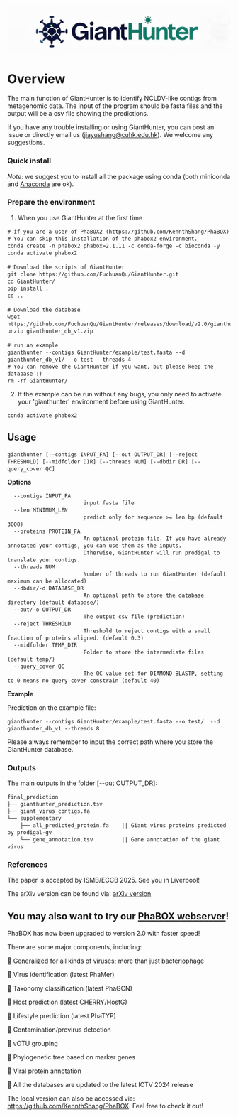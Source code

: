 
![GiantHunter](logo.jpeg)


# Overview
The main function of GiantHunter is to identify NCLDV-like contigs from metagenomic data. The input of the program should be fasta files and the output will be a csv file showing the predictions. 

If you have any trouble installing or using GiantHunter, you can post an issue or directly email us (jiayushang@cuhk.edu.hk). We welcome any suggestions.


### Quick install
*Note*: we suggest you to install all the package using conda (both miniconda and [Anaconda](https://anaconda.org/) are ok).

### Prepare the environment
1. When you use GiantHunter at the first time
```
# if you are a user of PhaBOX2 (https://github.com/KennthShang/PhaBOX)
# You can skip this installation of the phabox2 environment.
conda create -n phabox2 phabox=2.1.11 -c conda-forge -c bioconda -y
conda activate phabox2

# Download the scripts of GiantHunter
git clone https://github.com/FuchuanQu/GiantHunter.git
cd GiantHunter/
pip install .
cd ..

# Download the database
wget https://github.com/FuchuanQu/GiantHunter/releases/download/v2.0/gianthunter_db_v1.zip
unzip gianthunter_db_v1.zip

# run an example
gianthunter --contigs GiantHunter/example/test.fasta --d gianthunter_db_v1/ --o test --threads 4
# You can remove the GiantHunter if you want, but please keep the database :)
rm -rf GiantHunter/
```


2. If the example can be run without any bugs, you only need to activate your 'gianthunter' environment before using GiantHunter.
```
conda activate phabox2
```


## Usage

```
gianthunter [--contigs INPUT_FA] [--out OUTPUT_DR] [--reject THRESHOLD] [--midfolder DIR] [--threads NUM] [--dbdir DR] [--query_cover QC]
```

**Options**


      --contigs INPUT_FA
                            input fasta file
      --len MINIMUM_LEN
                            predict only for sequence >= len bp (default 3000)
      --proteins PROTEIN_FA
                            An optional protein file. If you have already annotated your contigs, you can use them as the inputs. 
                            Otherwise, GiantHunter will run prodigal to translate your contigs.
      --threads NUM
                            Number of threads to run GiantHunter (default maximum can be allocated)
      --dbdir/-d DATABASE_DR
                            An optional path to store the database directory (default database/)
      --out/-o OUTPUT_DR
                            The output csv file (prediction)
      --reject THRESHOLD
                            Threshold to reject contigs with a small fraction of proteins aligned. (default 0.3)
      --midfolder TEMP_DIR
                            Folder to store the intermediate files (default temp/)
      --query_cover QC
                            The QC value set for DIAMOND BLASTP, setting to 0 means no query-cover constrain (default 40) 

**Example**

Prediction on the example file:

    gianthunter --contigs GiantHunter/example/test.fasta --o test/  --d gianthunter_db_v1 --threads 8

Please always remember to input the correct path where you store the GiantHunter database.

### Outputs

The main outputs in the folder [--out OUTPUT_DR]:

```
final_prediction
├── gianthunter_prediction.tsv
├── giant_virus_contigs.fa
└── supplementary
    ├── all_predicted_protein.fa    || Giant virus proteins predicted by prodigal-gv
    └── gene_annotation.tsv         || Gene annotation of the giant virus

```
    
    
### References

The paper is accepted by ISMB/ECCB 2025. See you in Liverpool!

The arXiv version can be found via: [arXiv version](https://arxiv.org/abs/2501.15472)

## You may also want to try our [PhaBOX webserver](https://phage.ee.cityu.edu.hk/)!

PhaBOX has now been upgraded to version 2.0 with faster speed!

There are some major components, including:

🎉 Generalized for all kinds of viruses; more than just bacteriophage

🎉 Virus identification (latest PhaMer)

🎉 Taxonomy classification (latest PhaGCN)

🎉 Host prediction (latest CHERRY/HostG)

🎉 Lifestyle prediction (latest PhaTYP)

🎉 Contamination/provirus detection

🎉 vOTU grouping

🎉 Phylogenetic tree based on marker genes

🎉 Viral protein annotation

🎉 All the databases are updated to the latest ICTV 2024 release

The local version can also be accessed via: https://github.com/KennthShang/PhaBOX. Feel free to check it out! 


